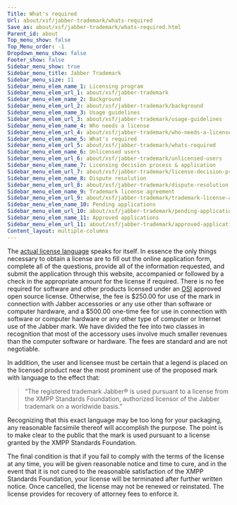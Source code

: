 ```yaml
---
Title: What's required
Url: about/xsf/jabber-trademark/whats-required
Save_as: about/xsf/jabber-trademark/whats-required.html
Parent_id: about
Top_menu_show: false
Top_Menu_order: -1
Dropdown_menu_show: false
Footer_show: false
Sidebar_menu_show: true
Sidebar_menu_title: Jabber Trademark
Sidebar_menu_size: 11
Sidebar_menu_elem_name_1: Licensing program
Sidebar_menu_elem_url_1: about/xsf/jabber-trademark
Sidebar_menu_elem_name_2: Background
Sidebar_menu_elem_url_2: about/xsf/jabber-trademark/background
Sidebar_menu_elem_name_3: Usage guidelines
Sidebar_menu_elem_url_3: about/xsf/jabber-trademark/usage-guidelines
Sidebar_menu_elem_name_4: Who needs a license
Sidebar_menu_elem_url_4: about/xsf/jabber-trademark/who-needs-a-license
Sidebar_menu_elem_name_5: What's required
Sidebar_menu_elem_url_5: about/xsf/jabber-trademark/whats-required
Sidebar_menu_elem_name_6: Unlicensed users
Sidebar_menu_elem_url_6: about/xsf/jabber-trademark/unlicensed-users
Sidebar_menu_elem_name_7: Licensing decision process & application
Sidebar_menu_elem_url_7: about/xsf/jabber-trademark/license-decision-process
Sidebar_menu_elem_name_8: Dispute resolution
Sidebar_menu_elem_url_8: about/xsf/jabber-trademark/dispute-resolution
Sidebar_menu_elem_name_9: Trademark license agreement
Sidebar_menu_elem_url_9: about/xsf/jabber-trademark/trademark-license-agreement
Sidebar_menu_elem_name_10: Pending applications
Sidebar_menu_elem_url_10: about/xsf/jabber-trademark/pending-applications
Sidebar_menu_elem_name_11: Approved applications
Sidebar_menu_elem_url_11: about/xsf/jabber-trademark/approved-applications
Content_layout: multiple-columns
---
```


The [actual license language](/about/xsf/jabber-trademark/trademark-license-agreement/) speaks for itself. In essence the only things necessary to obtain a license are to fill out the online application form, complete all of the questions, provide all of the information requested, and submit the application through this website, accompanied or followed by a check in the appropriate amount for the license if required. There is no fee required for software and other products licensed under an [OSI](http://www.opensource.org/) approved open source license.   Otherwise, the fee is $250.00 for use of the mark in connection with Jabber accessories or any use other than software or computer hardware, and a $500.00 one-time fee for use in connection with software or computer hardware or any other type of computer or Internet use of the Jabber mark. We have divided the fee into two classes in recognition that most of the accessory uses involve much smaller revenues than the computer software or hardware. The fees are standard and are not negotiable.

In addition, the user and licensee must be certain that a legend is placed on the licensed product near the most prominent use of the proposed mark with language to the effect that:

> “The registered trademark Jabber® is used pursuant to a license from the XMPP Standards Foundation, authorized licensor of the Jabber trademark on a worldwide basis.”

Recognizing that this exact language may be too long for your packaging, any reasonable facsimile thereof will accomplish the purpose. The point is to make clear to the public that the mark is used pursuant to a license granted by the XMPP Standards Foundation.

The final condition is that if you fail to comply with the terms of the license at any time, you will be given reasonable notice and time to cure, and in the event that it is not cured to the reasonable satisfaction of the XMPP Standards Foundation, your license will be terminated after further written notice. Once cancelled, the license may not be renewed or reinstated. The license provides for recovery of attorney fees to enforce it.